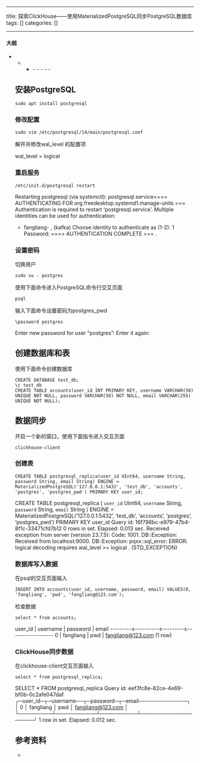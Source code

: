 
--- 
title:  探索ClickHouse——使用MaterializedPostgreSQL同步PostgreSQL数据库 
tags: []
categories: [] 

---


#### 大纲
- - <ul><li>- - - - - 


## 安装PostgreSQL

```
sudo apt install postgresql

```

### 修改配置

```
sudo vim /etc/postgresql/14/main/postgresql.conf 

```

解开并修改wal_level 的配置项

>  
 wal_level = logical 


### 重启服务

```
/etc/init.d/postgresql restart

```

>  
 Restarting postgresql (via systemctl): postgresql.service==== AUTHENTICATING FOR org.freedesktop.systemd1.manage-units === Authentication is required to restart ‘postgresql.service’. Multiple identities can be used for authentication: 
 - fangliang- , (kafka) 
 Choose identity to authenticate as (1-2): 1 Password: ==== AUTHENTICATION COMPLETE === . 


### 设置密码

切换用户

```
sudo su - postgres

```

使用下面命令进入PostgreSQL命令行交互页面

```
psql

```

输入下面命令设置密码为postgres_pwd

```
\password postgres

```

>  
 Enter new password for user “postgres”: Enter it again: 


## 创建数据库和表

使用下面命令创建数据库

```
CREATE DATABASE test_db;
\c test_db
CREATE TABLE accounts(user_id INT PRIMARY KEY, username VARCHAR(50) UNIQUE NOT NULL, password VARCHAR(50) NOT NULL, email VARCHAR(255) UNIQUE NOT NULL);

```

## 数据同步

开启一个新的窗口，使用下面指令进入交互页面

```
clickhouse-client

```

### 创建表

```
CREATE TABLE postgresql_replica(user_id UInt64, username String, password String, email String) ENGINE = MaterializedPostgreSQL('127.0.0.1:5432', 'test_db', 'accounts', 'postgres', 'postgres_pwd') PRIMARY KEY user_id;

```

>  
 CREATE TABLE postgresql_replica ( `user_id` UInt64, `username` String, `password` String, `email` String ) ENGINE = MaterializedPostgreSQL(‘127.0.0.1:5432’, ‘test_db’, ‘accounts’, ‘postgres’, ‘postgres_pwd’) PRIMARY KEY user_id Query id: 16f796bc-e979-47b4-8f1c-33471cfd7b12 0 rows in set. Elapsed: 0.013 sec. Received exception from server (version 23.7.5): Code: 1001. DB::Exception: Received from localhost:9000. DB::Exception: pqxx::sql_error: ERROR: logical decoding requires wal_level &gt;= logical . (STD_EXCEPTION) 


### 数据库写入数据

在psql的交互页面输入

```
INSERT INTO accounts(user_id, username, password, email) VALUES(0, 'fangliang', 'pwd', 'fangliang@123.com');

```

检查数据

```
select * from accounts;

```

>  
 user_id | username | password | email ---------±----------±---------±------------------ 0 | fangliang | pwd | fangliang@123.com (1 row) 


### ClickHouse同步数据

在clickhouse-client交互页面输入

```
select * from postgresql_replica;

```

>  
 SELECT * FROM postgresql_replica Query id: eef3fc8e-82ce-4e69-bf0b-0c2afe047daf ┌─user_id─┬─username──┬─password─┬─email─────────────┐ │ 0 │ fangliang │ pwd │ fangliang@123.com │ └─────────┴───────────┴──────────┴───────────────────┘ 1 row in set. Elapsed: 0.012 sec. 


## 参考资料
- 